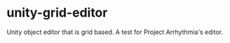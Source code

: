 # unity-grid-editor
Unity object editor that is grid based. A test for Project Arrhythmia's editor.

